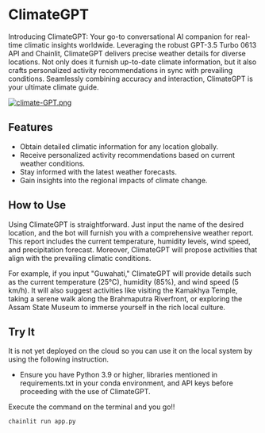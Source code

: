 # ClimateGPT

Introducing ClimateGPT: Your go-to conversational AI companion for real-time climatic insights worldwide. Leveraging the robust GPT-3.5 Turbo 0613 API and Chainlit, ClimateGPT delivers precise weather details for diverse locations. Not only does it furnish up-to-date climate information, but it also crafts personalized activity recommendations in sync with prevailing conditions. Seamlessly combining accuracy and interaction, ClimateGPT is your ultimate climate guide.

[![climate-GPT.png](https://i.postimg.cc/D0LsXY0b/climate-GPT.png)](https://postimg.cc/5Q96cgwx)

## Features

- Obtain detailed climatic information for any location globally.
- Receive personalized activity recommendations based on current weather conditions.
- Stay informed with the latest weather forecasts.
- Gain insights into the regional impacts of climate change.

## How to Use

Using ClimateGPT is straightforward. Just input the name of the desired location, and the bot will furnish you with a comprehensive weather report. This report includes the current temperature, humidity levels, wind speed, and precipitation forecast. Moreover, ClimateGPT will propose activities that align with the prevailing climatic conditions.

For example, if you input "Guwahati," ClimateGPT will provide details such as the current temperature (25°C), humidity (85%), and wind speed (5 km/h). It will also suggest activities like visiting the Kamakhya Temple, taking a serene walk along the Brahmaputra Riverfront, or exploring the Assam State Museum to immerse yourself in the rich local culture.

## Try It
It is not yet deployed on the cloud so you can use it on the local system by using the following instruction.
- Ensure you have Python 3.9 or higher, libraries mentioned in requirements.txt in your conda environment, and  API keys before proceeding with the use of ClimateGPT. 

Execute the command on the terminal and you go!!
```bash
chainlit run app.py


